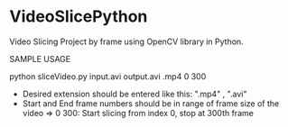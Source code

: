 # VideoSlicePython
Video Slicing Project by frame using OpenCV library in Python.

SAMPLE USAGE

python sliceVideo.py input.avi output.avi .mp4 0 300

- Desired extension should be entered like this: ".mp4" , ".avi"
- Start and End frame numbers should be in range of frame size of the video => 0 300: Start slicing from index 0, stop at 300th frame

